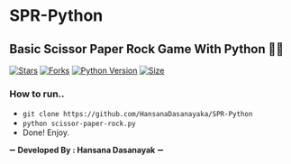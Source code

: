 # SPR-Python
## Basic Scissor Paper Rock Game With Python 🐍😅
[![Stars](https://img.shields.io/github/stars/HansanaDasanayaka/SPR-Python?style=flat-square&color=green)](https://github.com/HansanaDasanayaka/SPR-Python)
[![Forks](https://img.shields.io/github/forks/HansanaDasanayaka/SPR-Python?style=flat-square&color=green)](https://github.com/HansanaDasanayaka/SPR-Python/fork)
[![Python Version](https://img.shields.io/badge/Python-v3.9-blue)](https://www.python.org/)
[![Size](https://img.shields.io/github/repo-size/HansanaDasanayaka/SPR-Python?style=flat-square&color=green)](https://github.com/HansanaDasanayaka/SPR-Python)

### How to run..

- `git clone https://github.com/HansanaDasanayaka/SPR-Python`
- `python scissor-paper-rock.py`
-  Done! Enjoy.


➖ **Developed By : Hansana Dasanayak** ➖
